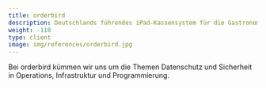 ```yaml
---
title: orderbird
description: Deutschlands führendes iPad-Kassensystem für die Gastronomie
weight: -110
type: client
image: img/references/orderbird.jpg
---
```

Bei orderbird kümmen wir uns um die Themen Datenschutz und Sicherheit in
Operations, Infrastruktur und Programmierung.
